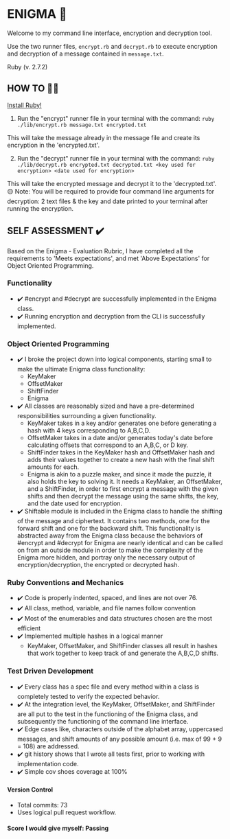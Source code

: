 # ENIGMA 🧩

Welcome to my command line interface, encryption and decryption tool.

Use the two runner files, `encrypt.rb` and `decrypt.rb` to execute
encryption and decryption of a message contained in `message.txt`.

Ruby (v. 2.7.2)

## HOW TO ‍👨‍💻

[Install Ruby!](https://www.ruby-lang.org/en/documentation/installation/)

1. Run the "encrypt" runner file in your terminal with the command:
`ruby ./lib/encrypt.rb message.txt encrypted.txt`

  This will take the message already in the message file and create its
  encryption in the 'encrypted.txt'.

2. Run the "decrypt" runner file in your terminal with the command:
`ruby ./lib/decrypt.rb encrypted.txt decrypted.txt <key used for encryption>
<date used for encryption>`

  This will take the encrypted message and decrypt it to the 'decrypted.txt'.
  🟡 Note: You will be required to provide four command line arguments for
  decryption: 2 text files & the key and date printed to your terminal after
  running the encryption.

## SELF ASSESSMENT ✔️
Based on the Enigma - Evaluation Rubric, I have completed all the requirements
to 'Meets expectations', and met 'Above Expectations' for Object Oriented Programming.

  ### Functionality
  + ✔️ #encrypt and #decrypt are successfully implemented in the Enigma class.
  + ✔️ Running encryption and decryption from the CLI is successfully implemented.

  ### Object Oriented Programming
  + ✔️ I broke the project down into logical components, starting small to make the ultimate Enigma class functionality:
    + KeyMaker
    + OffsetMaker
    + ShiftFinder
    + Enigma
  + ✔️ All classes are reasonably sized and have a pre-determined responsibilities surrounding a given functionality.
    + KeyMaker takes in a key and/or generates one before generating a hash with
    4 keys corresponding to A,B,C,D.
    + OffsetMaker takes in a date and/or generates today's date before calculating
    offsets that correspond to an A,B,C, or D key.
    + ShiftFinder takes in the KeyMaker hash and OffsetMaker hash and adds their
    values together to create a new hash with the final shift amounts for each.
    + Enigma is akin to a puzzle maker, and since it made the puzzle, it also holds the key to solving it. It needs a KeyMaker, an OffsetMaker, and a ShiftFinder,
    in order to first encrypt a message with the given shifts and then decrypt the message
    using the same shifts, the key, and the date used for encryption.
  + ✔️ Shiftable module is included in the Enigma class to handle the shifting of the message and ciphertext. It contains two methods, one for the forward shift and one for the backward shift. This functionality is abstracted away from the Enigma class because the behaviors of #encrypt and #decrypt for Enigma are nearly identical and can be called on from an outside module in order to make the complexity of the Enigma more hidden, and portray only the necessary output of encryption/decryption, the encrypted or decrypted hash.

  ### Ruby Conventions and Mechanics
  + ✔️ Code is properly indented, spaced, and lines are not over 76.
  + ✔️ All class, method, variable, and file names follow convention
  + ✔️ Most of the enumerables and data structures chosen are the most efficient
  + ✔️ Implemented multiple hashes in a logical manner
    + KeyMaker, OffsetMaker, and ShiftFinder classes all result in hashes that
    work together to keep track of and generate the A,B,C,D shifts.

  ### Test Driven Development
  + ✔️ Every class has a spec file and every method within a class is completely
  tested to verify the expected behavior.
  + ✔️ At the integration level, the KeyMaker, OffsetMaker, and ShiftFinder are all
  put to the test in the functioning of the Enigma class, and subsequently the
  functioning of the command line interface.
  + ✔️ Edge cases like, characters outside of the alphabet array, uppercased messages,
  and shift amounts of any possible amount (i.e. max of 99 + 9 = 108) are addressed.
  + ✔️ git history shows that I wrote all tests first, prior to working with
  implementation code.
  + ✔️ Simple cov shoes coverage at 100%

  #### Version Control
  + Total commits: 73
  + Uses logical pull request workflow.

  #### Score I would give myself: Passing
